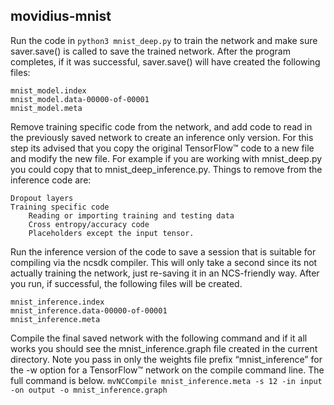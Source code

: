 ## movidius-mnist

Run the code in `python3 mnist_deep.py` to train the network and make sure saver.save() is called to save the trained network. After the program completes, if it was successful, saver.save() will have created the following files:

    mnist_model.index
    mnist_model.data-00000-of-00001
    mnist_model.meta
    
Remove training specific code from the network, and add code to read in the previously saved network to create an inference only version. For this step its advised that you copy the original TensorFlow™ code to a new file and modify the new file. For example if you are working with mnist_deep.py you could copy that to mnist_deep_inference.py. Things to remove from the inference code are:

    Dropout layers
    Training specific code
        Reading or importing training and testing data
        Cross entropy/accuracy code
        Placeholders except the input tensor.

Run the inference version of the code to save a session that is suitable for compiling via the ncsdk compiler. This will only take a second since its not actually training the network, just re-saving it in an NCS-friendly way. After you run, if successful, the following files will be created.

    mnist_inference.index
    mnist_inference.data-00000-of-00001
    mnist_inference.meta
    
Compile the final saved network with the following command and if it all works you should see the mnist_inference.graph file created in the current directory. Note you pass in only the weights file prefix “mnist_inference” for the -w option for a TensorFlow™ network on the compile command line. The full command is below.
`mvNCCompile mnist_inference.meta -s 12 -in input -on output -o mnist_inference.graph`
